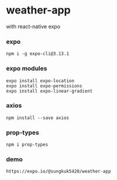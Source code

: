 # weather-app
with react-native expo 


### expo
```
npm i -g expo-cli@3.13.1
```

### expo modules
```
expo install expo-location
expo install expo-permissions
expo install expo-linear-gradient
```

### axios
```
npm install --save axios
```

### prop-types
```
npm i prop-types
```

### demo
```
https://expo.io/@sungkuk5420/weather-app
```